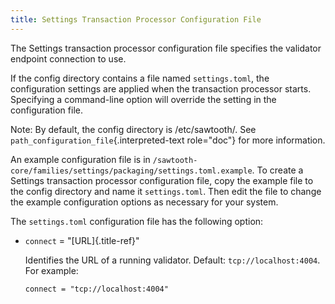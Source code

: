 ```yaml
---
title: Settings Transaction Processor Configuration File
---
```


The Settings transaction processor configuration file specifies the
validator endpoint connection to use.

If the config directory contains a file named `settings.toml`, the
configuration settings are applied when the transaction processor
starts. Specifying a command-line option will override the setting in
the configuration file.

Note: By default, the config directory is /etc/sawtooth/. See
`path_configuration_file`{.interpreted-text role="doc"} for more
information.

An example configuration file is in
`/sawtooth-core/families/settings/packaging/settings.toml.example`. To
create a Settings transaction processor configuration file, copy the
example file to the config directory and name it `settings.toml`. Then
edit the file to change the example configuration options as necessary
for your system.

The `settings.toml` configuration file has the following option:

-   `connect` = \"[URL]{.title-ref}\"

    Identifies the URL of a running validator. Default:
    `tcp://localhost:4004`. For example:

    ``` none
    connect = "tcp://localhost:4004"
    ```

<!--
  Licensed under Creative Commons Attribution 4.0 International License
  https://creativecommons.org/licenses/by/4.0/
-->
